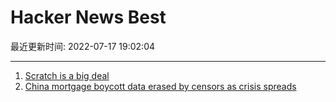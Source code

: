 # Hacker News Best

最近更新时间: 2022-07-17 19:02:04

--- 
1. [Scratch is a big deal](https://www.bryanbraun.com/2022/07/16/scratch-is-a-big-deal/) 
2. [China mortgage boycott data erased by censors as crisis spreads](https://www.bloomberg.com/news/articles/2022-07-15/china-mortgage-boycott-data-erased-by-censors-as-crisis-spreads) 
